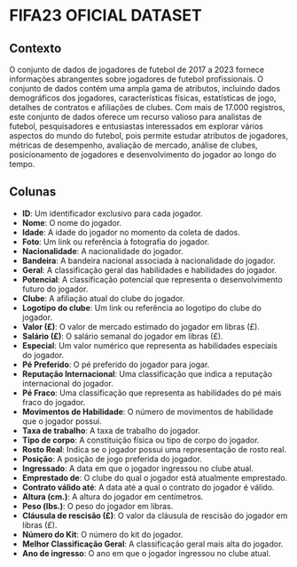 # FIFA23 OFICIAL DATASET

## Contexto
O conjunto de dados de jogadores de futebol de 2017 a 2023 fornece informações abrangentes sobre jogadores de futebol profissionais. O conjunto de dados contém uma ampla gama de atributos, incluindo dados demográficos dos jogadores, características físicas, estatísticas de jogo, detalhes de contratos e afiliações de clubes. Com mais de 17.000 registros, este conjunto de dados oferece um recurso valioso para analistas de futebol, pesquisadores e entusiastas interessados ​​em explorar vários aspectos do mundo do futebol, pois permite estudar atributos de jogadores, métricas de desempenho, avaliação de mercado, análise de clubes, posicionamento de jogadores e desenvolvimento do jogador ao longo do tempo.

## Colunas
- **ID**: Um identificador exclusivo para cada jogador.
- **Nome**: O nome do jogador.
- **Idade**: A idade do jogador no momento da coleta de dados.
- **Foto**: Um link ou referência à fotografia do jogador.
- **Nacionalidade**: A nacionalidade do jogador.
- **Bandeira**: A bandeira nacional associada à nacionalidade do jogador.
- **Geral**: A classificação geral das habilidades e habilidades do jogador.
- **Potencial**: A classificação potencial que representa o desenvolvimento futuro do jogador.
- **Clube**: A afiliação atual do clube do jogador.
- **Logotipo do clube**: Um link ou referência ao logotipo do clube do jogador.
- **Valor (£)**: O valor de mercado estimado do jogador em libras (£).
- **Salário (£)**: O salário semanal do jogador em libras (£).
- **Especial**: Um valor numérico que representa as habilidades especiais do jogador.
- **Pé Preferido**: O pé preferido do jogador para jogar.
- **Reputação Internacional**: Uma classificação que indica a reputação internacional do jogador.
- **Pé Fraco**: Uma classificação que representa as habilidades do pé mais fraco do jogador.
- **Movimentos de Habilidade**: O número de movimentos de habilidade que o jogador possui.
- **Taxa de trabalho**: A taxa de trabalho do jogador.
- **Tipo de corpo**: A constituição física ou tipo de corpo do jogador.
- **Rosto Real**: Indica se o jogador possui uma representação de rosto real.
- **Posição**: A posição de jogo preferida do jogador.
- **Ingressado**: A data em que o jogador ingressou no clube atual.
- **Emprestado de**: O clube do qual o jogador está atualmente emprestado.
- **Contrato válido até**: A data até a qual o contrato do jogador é válido.
- **Altura (cm.)**: A altura do jogador em centímetros.
- **Peso (lbs.)**: O peso do jogador em libras.
- **Cláusula de rescisão (£)**: O valor da cláusula de rescisão do jogador em libras (£).
- **Número do Kit**: O número do kit do jogador.
- **Melhor Classificação Geral**: A classificação geral mais alta do jogador.
- **Ano de ingresso**: O ano em que o jogador ingressou no clube atual.